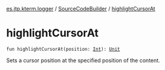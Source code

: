 [es.jtp.kterm.logger](../index.md) / [SourceCodeBuilder](index.md) / [highlightCursorAt](./highlight-cursor-at.md)

# highlightCursorAt

`fun highlightCursorAt(position: `[`Int`](https://kotlinlang.org/api/latest/jvm/stdlib/kotlin/-int/index.html)`): `[`Unit`](https://kotlinlang.org/api/latest/jvm/stdlib/kotlin/-unit/index.html)

Sets a cursor position at the specified position of the content.


